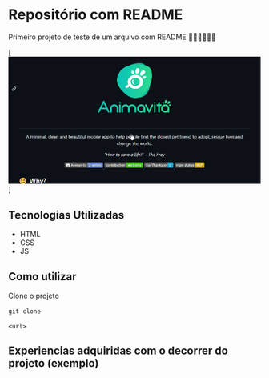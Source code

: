 # Repositório com README
Primeiro projeto de teste de um arquivo com README 🐱‍👤🐱‍🏍🐱‍👓


[<img src="./Animação.gif" alt="Gif da tela inicial do primeiro projeto de README">]


## Tecnologias Utilizadas

- HTML
- CSS
- JS

## Como utilizar

Clone o projeto
```
git clone
```
```
<url>
```

## Experiencias adquiridas com o decorrer do projeto (exemplo)